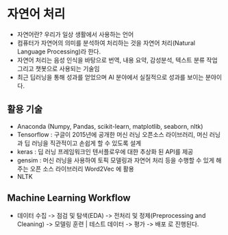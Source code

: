 # 자연어 처리
- 자연어란? 우리가 일상 생활에서 사용하는 언어
- 컴퓨터가 자연어의 의미를 분석하여 처리하는 것을 자연어 처리(Natural Language Processing)라 한다.
- 자연어 처리는 음성 인식을 바탕으로 번역, 내용 요약, 감성분석, 텍스트 분류 작업 그리고 챗봇으로 사용되는 기술임
- 최근 딥러닝을 통해 성과를 얻었으며 AI 분야에서 실질적으로 성과를 보이는 분야이다. 

## 활용 기술
- Anaconda (Numpy, Pandas, scikit-learn, matplotlib, seaborn, nltk)
- Tensorflow : 구글이 2015년에 공개한 머신 러닝 오픈소스 라이브러리, 머신 러닝과 딥 러닝을 직관적이고 손쉽게 할 수 있도록 설계
- keras : 딥 러닝 프레임워크인 텐서플로우에 대한 추상화 된 API를 제공
- gensim : 머신 러닝을 사용하여 토픽 모델링과 자연어 처리 등을 수행할 수 있게 해주는 오픈 소스 라이브러리 Word2Vec 에 활용
- NLTK


## Machine Learning Workflow
- 데이터 수집 -> 점검 및 탐색(EDA) -> 전처리 및 정제(Preprocessing and Cleaning) -> 모델링  훈련 | 테스트 데이터  -> 평가 -> 배포
로 진행된다.